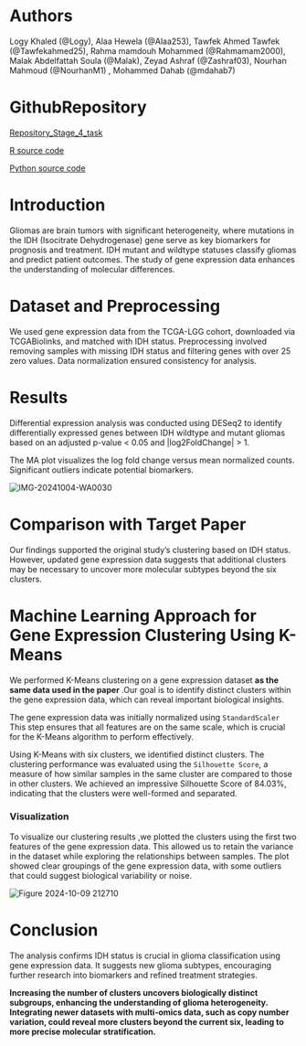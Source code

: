 # **Authors**

Logy Khaled (@Logy), Alaa Hewela (@Alaa253), Tawfek Ahmed Tawfek (@Tawfekahmed25), Rahma mamdouh Mohammed (@Rahmamam2000), Malak Abdelfattah Soula (@Malak), Zeyad Ashraf (@Zashraf03), Nourhan Mahmoud (@NourhanM1) , Mohammed Dahab (@mdahab7)

# **GithubRepository**

[Repository_Stage_4_task](https://github.com/MohammadDahab/HachBio_stage_4_task)

[R source code](https://github.com/MohammadDahab/HachBio_stage_4_task/blob/main/Code%20.R)

[Python source code](https://github.com/MohammadDahab/HachBio_stage_4_task/blob/main/HackBio_stage_4_ML.py)
# **Introduction**

Gliomas are brain tumors with significant heterogeneity, where mutations in the IDH (Isocitrate Dehydrogenase) gene serve as key biomarkers for prognosis and treatment. IDH mutant and wildtype statuses classify gliomas and predict patient outcomes. The study of gene expression data enhances the understanding of molecular differences.

# **Dataset and Preprocessing**

We used gene expression data from the TCGA-LGG cohort, downloaded via TCGABiolinks, and matched with IDH status. Preprocessing involved removing samples with missing IDH status and filtering genes with over 25 zero values. Data normalization ensured consistency for analysis.

# **Results**

Differential expression analysis was conducted using DESeq2 to identify differentially expressed genes between IDH wildtype and mutant gliomas based on an adjusted p-value \< 0.05 and |log2FoldChange| \> 1\. 

The MA plot visualizes the log fold change versus mean normalized counts. Significant outliers indicate potential biomarkers.

![IMG-20241004-WA0030](https://github.com/user-attachments/assets/de7240a3-3a24-455d-9364-32807203641b)

# **Comparison with Target Paper**

Our findings supported the original study’s clustering based on IDH status. However, updated gene expression data suggests that additional clusters may be necessary to uncover more molecular subtypes beyond the six clusters.

# **Machine Learning Approach for Gene Expression Clustering Using K-Means**
We performed K-Means clustering on a gene expression dataset **as the same data used in the paper** .Our goal is to identify distinct clusters within the gene expression data, which can reveal important biological insights.

The gene expression data was initially normalized using `StandardScaler` This step ensures that all features are on the same scale, which is crucial for the 
K-Means algorithm to perform effectively. 

Using K-Means with six clusters, we identified distinct clusters. The clustering performance was evaluated using the `Silhouette Score`, a measure of how similar samples in the same cluster are compared to those in other clusters. We achieved an impressive Silhouette Score of 84.03%, indicating that the clusters were well-formed and separated.

### **Visualization**
To visualize our clustering results ,we plotted the clusters using the first two features of the gene expression data. This allowed us to retain the variance in the dataset while exploring the relationships between samples. The plot showed clear groupings of the gene expression data, with some outliers that could suggest biological variability or noise.

![Figure 2024-10-09 212710](https://github.com/user-attachments/assets/25ae8153-c30d-4331-8b7a-15bad6d2d6cd)

# **Conclusion**

The analysis confirms IDH status is crucial in glioma classification using gene expression data. It suggests new glioma subtypes, encouraging further research into biomarkers and refined treatment strategies.

**Increasing the number of clusters uncovers biologically distinct subgroups, enhancing the understanding of glioma heterogeneity. Integrating newer datasets with multi-omics data, such as copy number variation, could reveal more clusters beyond the current six, leading to more precise molecular stratification.**

